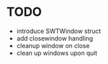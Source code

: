 TODO
====

- introduce SWTWindow struct
- add closewindow handling
- cleanup window on close
- clean up windows upon quit
